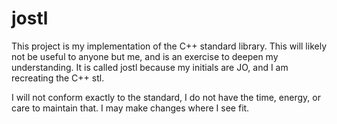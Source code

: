 # jostl
This project is my implementation of the C++ standard library. This will likely not be useful to anyone but me, and is an exercise to deepen my understanding. It is called jostl because my initials are JO, and I am recreating the C++ stl.

I will not conform exactly to the standard, I do not have the time, energy, or care to maintain that. I may make changes where I see fit.
